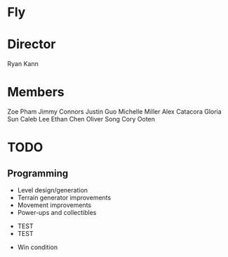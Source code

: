 # Fly

# Director
Ryan Kann

# Members
Zoe Pham
Jimmy Connors
Justin Guo
Michelle Miller
Alex Catacora
Gloria Sun
Caleb Lee
Ethan Chen
Oliver Song
Cory Ooten

# TODO
## Programming
* Level design/generation
* Terrain generator improvements
* Movement improvements
* Power-ups and collectibles
- TEST
-   TEST
* Win condition 
